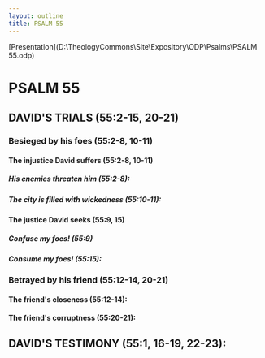 ```yaml
---
layout: outline
title: PSALM 55
---
```

[Presentation](D:\TheologyCommons\Site\Expository\ODP\Psalms\PSALM 55.odp)
# PSALM 55 
## DAVID\'S TRIALS (55:2-15, 20-21) 
###  Besieged by his foes (55:2-8, 10-11) 
####  The injustice David suffers (55:2-8, 10-11) 
#####  His enemies threaten him (55:2-8): 
#####  The city is filled with wickedness (55:10-11): 
####  The justice David seeks (55:9, 15) 
#####  Confuse my foes! (55:9) 
#####  Consume my foes! (55:15): 
###  Betrayed by his friend (55:12-14, 20-21) 
####  The friend\'s closeness (55:12-14):
####  The friend\'s corruptness (55:20-21): 
## DAVID\'S TESTIMONY (55:1, 16-19, 22-23): 
